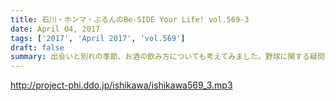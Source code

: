 ```yaml
---
title: 石川・ホンマ・ぶるんのBe-SIDE Your Life! vol.569-3
date: April 04, 2017
tags: ['2017', 'April 2017', 'vol.569']
draft: false
summary: 出会いと別れの季節、お酒の飲み方についても考えてみました。野球に関する疑問、お待ちしております！SAITO
---
```


http://project-phi.ddo.jp/ishikawa/ishikawa569_3.mp3
